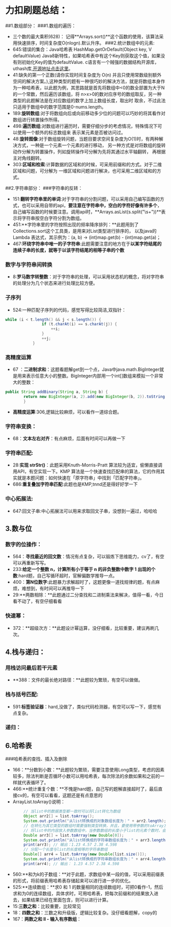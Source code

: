 # 力扣刷题总结：
##1.数组部分：
###1.数组的遍历：
+ 三个数的最大乘积(628)：
记得**Arrays.sort()**这个函数的使用，该算法采用快速排序，时间复杂度O(nlogn).默认升序。
###2.统计数组中的元素:
+ 645:错误的集合：Java哈希表 HashMap.getOrDefault(Object key, V defaultValue) Java8新特性，如果哈希表中有这个Key则获取这个值，如果没有则初始化Key的值为defaultValue.
 c语言有一个贼强的数据结构开源库，uthash库,[开源地址点击这里](https://github.com/troydhanson/uthash)。
 + 41:缺失的第一个正数(请你实现时间复杂度为 O(n) 并且只使用常数级别额外空间的解决方案。),这种类型的题有一种很巧妙的解决方法，就是将数组本身作为一种哈希表，以此题为例，其思路就是首先将数组中<0的数全部置为大于N
 的一个常数，然后遍历该数组，将 n>x>0的数对应序号的数组取反，另一种类型的此题解法是在对应数组的数字上加上数组长度，取出时
 取余，不过此法只适用于数组中的数字范围是0-nums.length。
 + 189:**旋转数组**:对于将数组向后或向前移动多少位的问题可以巧妙的将其看作对数组进行转置操作所得。
 + 498:**遍历数组**:对数组进行遍历时，需要仔细分步的考虑情况，特殊情况下可以使用一个额外的标志数组来
 表示某元素是否被访问过。
 + 48:**旋转图像**:对于数组旋转问题，当题目要求空间复杂度为O(1)时，有两种解决方式，一种是一个元素一个元素的进行移动，
 另一种方式是对将数组的旋转动作分解为转置操作，列如旋转操作可分解为先将其通过水平轴翻转，
 再根据主对角线翻转。
 + 303:**区域和检索**:计算数据的区域和的时候，可采用前缀和的方式。对于二维区域和问题，可分解为
 一维区域和问题进行解决，也可采用二维区域和的方式。
 
 ##2.字符串部分：
 ###字符串的反转：
 + 151:**翻转字符串里的单词**:对于字符串的分割问题，可以采用自己编写函数的方式，也可以采用自带的api，**要注意在字符串中，空白的字符好像有许多个**，
 自己编写函数的时候要注意。调用api时，**Arrays.asList(s.split("\\s+"))**表示将字符串按空白字符分割为数组。
 + 451:**字符串里的字符按照出现的频率降序排列：**此题用到了Collections.sort这个工具类，是用来对List类型进行排序的，
 以及java的Lambda 表达式，其示例为：(a, b) -> (int)map.get(b) - (int)map.get(a)；
 + 467:**环绕字符串中唯一的子字符串**:此题需要注意的地方在于**以某字符结尾的连续子串的长度，就等于以该字符结尾的相等子串的个数**
 ### 数字与字符串间转换
 + 8:**罗马数字转整数**：对于字符串的处理，可以采用状态机的概念，将对字符串的处理分为几个状态来进行处理比较方便。
### 子序列
 + 524:一种匹配子序列的代码，感觉写得比较简洁,双指针：
~~~java
while (i < t.length() && j < s.length()) {
                if (t.charAt(i) == s.charAt(j)) {
                    ++i;
                }
                ++j;
            }
~~~
### 高精度运算
+ 67 ：**二进制求和**：这题看题解get到一个点，Java中java.math.BigInteger就是用来表示任意大小的整数。BigInteger内部用一个int[]数组来模拟一个非常大的整数：
```java
public String addBinary(String a, String b) {
        return new BigInteger(a, 2).add(new BigInteger(b, 2)).toString(2);
        }
```
+ **高精度运算**:306,逻辑比较麻烦，可以看作一道综合题。

### 字符串变换：
+ 68：**文本左右对齐**：有点麻烦，后面有时间可以再做一下

### 字符串匹配:
+ 28:**实现 strStr()**：此题采用Knuth-Morris-Pratt 算法较为适宜，偷懒直接调用API，有空实现一下。KMP 算法是一个快速查找匹配串的算法，它的作用其实就是本题问题：如何快速在「原字符串」中找到「匹配字符串」。
+ 686:**重复叠加字符串匹配**:此题也是KMP,tnnd还是得好好学一下

### 中心拓展法:
+ 647:回文子串:中心拓展法可以用来求取回文子串，没想到一遍过，哈哈哈

## 3.数与位
### 数字的位操作：
+ 564：**寻找最近的回文数**：情况有点复杂，可以锻炼下思维能力，cv了，有空可以再重新写写。
+ 233:**给定一个整数 n，计算所有小于等于 n 的非负整数中数字 1 出现的个数**:hard题，自己写循环超时，官解偏数学推导一点。
+ 400：**第N位数字**:此题暴力求解超时了，这题更像一道找规律的题，有点麻烦，难想到，有时间可以再推导一下
+ 29:**两数相除：**此题通过二分查找和二进制乘法来解决，值得一看，今日看不动了，有空仔细看看
 ### 快速幂：
+ 372：**超级次方：**此题设计幂运算，没仔细看，比较重要，建议再刷几次。

## 4.栈与递归：
### 用栈访问最后若干元素
+ **388：文件的最长绝对路径：**此题较为繁琐，有空可以做做。
### 栈与括号匹配:
+ 591:**标签验证器**：hard,没做了，类似代码检测器，有空可以写一下，感觉有点复杂。
### 递归：
 
## 6.哈希表
###哈希表的查找、插入及删除
+ 166：**分数到小数：**此题较为繁琐，需要注意使用Long类型，考虑的因素较多，除法判断是否循环小数可以用哈希表，每次除法的余数如果和之前的一样就代表循环了。
+ 466:**统计重复个数：**不愧是hard题，自己写的题解直接超时了，最后直接cv的，有空可以看看，这题还是有点意思的
+ ArrayList.toArray()说明：
```java
        // 当list中的数据类型都一致时可以将list转化为数组
        Object arr2[] = list.toArray();
        System.out.println("从list转换成的对象数组长度为：" + arr2.length); // 输出：从list转换成的对象数组长度为：4
        // 在转化为其它类型的数组时需要强制类型转换，并且，要使用带参数的toArray方法，参数为对象数组.
        // 将list中的内容放入参数数组中，当参数数组的长度小于list的元素个数时，会自动扩充数组的长度以适应list的长度
        Double arr3[] = list.toArray(new Double[0]);
        System.out.println("从list转换成的字符串数组长度为：" + arr3.length); // 输出：从list转换成的字符串数组长度为：4
        print(arr3); // 输出：1.23 4.57 2.38 4.598
        // 分配一个长度与list的长度相等的字符串数组
        Double[] arr4 = list.toArray(new Double[list.size()]);
        System.out.println("从list转换成的字符串数组长度为：" + arr4.length); // 输出：从list转换成的字符串数组长度为：4
        print(arr4); // 输出： 1.23 4.57 2.38 4.598
```
+ 560:**和为k的子数组：**对于此题，求数组中某一段的值，可以采用前缀表的形式，将前缀表用哈希表存储起来可以进行进一步的优化。
+ 525:**连续数组：**求0 和 1 的数量相同的连续数组时，可把0看作-1，然后求和为0的连续数组，具体求时，可用哈希表，把每次前缀和的结果放入进去，如果结果已经在里面包含，则可以进行计算。
+ 15:**三数之和**：比较重要，比较常见
+ 18：**四数之和**：三数之和升级版，逻辑比较复杂。没仔细看题解，copy的
+ 167：**两数之和 II - 输入有序数组**：